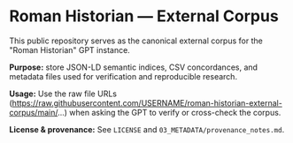 # Roman Historian — External Corpus


This public repository serves as the canonical external corpus for the "Roman Historian" GPT instance.


**Purpose:** store JSON-LD semantic indices, CSV concordances, and metadata files used for verification and reproducible research.


**Usage:** Use the raw file URLs (https://raw.githubusercontent.com/USERNAME/roman-historian-external-corpus/main/...) when asking the GPT to verify or cross-check the corpus.


**License & provenance:** See `LICENSE` and `03_METADATA/provenance_notes.md`.
